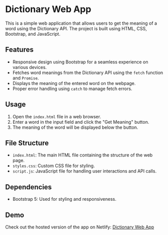 # Dictionary Web App

This is a simple web application that allows users to get the meaning of a word using the Dictionary API. The project is built using HTML, CSS, Bootstrap, and JavaScript.

## Features

- Responsive design using Bootstrap for a seamless experience on various devices.
- Fetches word meanings from the Dictionary API using the `fetch` function and `Promise`.
- Displays the meaning of the entered word on the webpage.
- Proper error handling using `catch` to manage fetch errors.

## Usage

1. Open the `index.html` file in a web browser.
2. Enter a word in the input field and click the "Get Meaning" button.
3. The meaning of the word will be displayed below the button.

## File Structure

- `index.html`: The main HTML file containing the structure of the web page.
- `styles.css`: Custom CSS file for styling.
- `script.js`: JavaScript file for handling user interactions and API calls.

## Dependencies

- Bootstrap 5: Used for styling and responsiveness.


## Demo

Check out the hosted version of the app on Netlify: [Dictionary Web App](https://netlify-dictionary.netlify.app)
